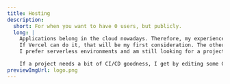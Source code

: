 ```yaml
---
title: Hosting
description:
  short: For when you want to have 0 users, but publicly.
  long: |
    Applications belong in the cloud nowadays. Therefore, my experience lies in clicking through dashboards and using CLIs of various hosting providers.
    If Vercel can do it, that will be my first consideration. The others I have worked with professionally are Heroku and Supabase. 
    I prefer serverless environments and am still looking for a project to deploy at the edge.

    If a project needs a bit of CI/CD goodness, I get by editing some Github Actions quite ok.
previewImgUrl: logo.png
---
```

